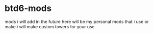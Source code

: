 # btd6-mods
mods i will add in the future
here will be my personal mods that i use or make
i will make custom towers for your use
